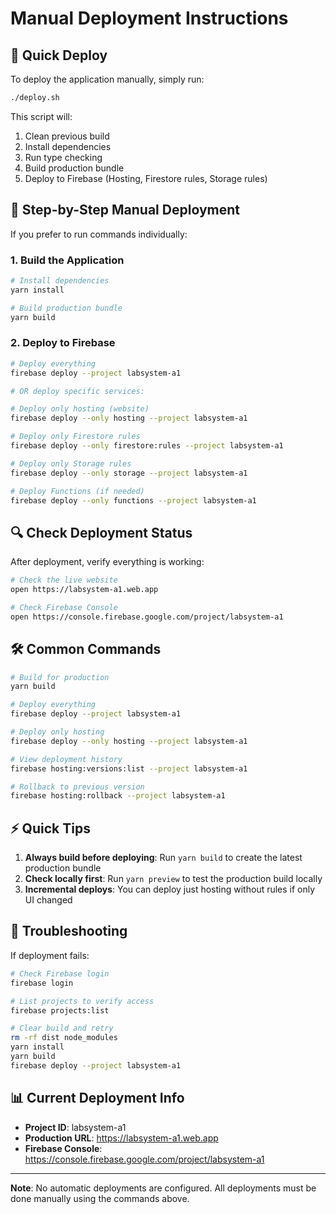 # Manual Deployment Instructions

## 🚀 Quick Deploy

To deploy the application manually, simply run:

```bash
./deploy.sh
```

This script will:
1. Clean previous build
2. Install dependencies
3. Run type checking
4. Build production bundle
5. Deploy to Firebase (Hosting, Firestore rules, Storage rules)

## 📝 Step-by-Step Manual Deployment

If you prefer to run commands individually:

### 1. Build the Application

```bash
# Install dependencies
yarn install

# Build production bundle
yarn build
```

### 2. Deploy to Firebase

```bash
# Deploy everything
firebase deploy --project labsystem-a1

# OR deploy specific services:

# Deploy only hosting (website)
firebase deploy --only hosting --project labsystem-a1

# Deploy only Firestore rules
firebase deploy --only firestore:rules --project labsystem-a1

# Deploy only Storage rules
firebase deploy --only storage --project labsystem-a1

# Deploy Functions (if needed)
firebase deploy --only functions --project labsystem-a1
```

## 🔍 Check Deployment Status

After deployment, verify everything is working:

```bash
# Check the live website
open https://labsystem-a1.web.app

# Check Firebase Console
open https://console.firebase.google.com/project/labsystem-a1
```

## 🛠️ Common Commands

```bash
# Build for production
yarn build

# Deploy everything
firebase deploy --project labsystem-a1

# Deploy only hosting
firebase deploy --only hosting --project labsystem-a1

# View deployment history
firebase hosting:versions:list --project labsystem-a1

# Rollback to previous version
firebase hosting:rollback --project labsystem-a1
```

## ⚡ Quick Tips

1. **Always build before deploying**: Run `yarn build` to create the latest production bundle
2. **Check locally first**: Run `yarn preview` to test the production build locally
3. **Incremental deploys**: You can deploy just hosting without rules if only UI changed

## 🚨 Troubleshooting

If deployment fails:

```bash
# Check Firebase login
firebase login

# List projects to verify access
firebase projects:list

# Clear build and retry
rm -rf dist node_modules
yarn install
yarn build
firebase deploy --project labsystem-a1
```

## 📊 Current Deployment Info

- **Project ID**: labsystem-a1
- **Production URL**: https://labsystem-a1.web.app
- **Firebase Console**: https://console.firebase.google.com/project/labsystem-a1

---

**Note**: No automatic deployments are configured. All deployments must be done manually using the commands above.